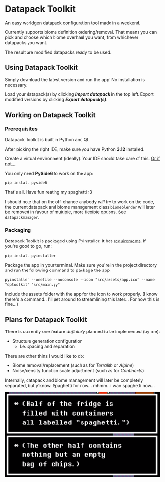 # Datapack Toolkit
An easy worldgen datapack configuration tool made in a weekend.

Currently supports biome definition ordering/removal.
That means you can pick and choose which biome overhaul you want, from whichever datapacks you want.

The result are modified datapacks ready to be used.

## Using Datapack Toolkit
Simply download the latest version and run the app!
No installation is necessary.

Load your datapack(s) by clicking ***Import datapack*** in the top left.
Export modified versions by clicking ***Export datapack(s)***.

## Working on Datapack Toolkit

### Prerequisites 
Datapack Toolkit is built in Python and Qt.

After picking the right IDE, make sure you have Python **3.12** installed.

Create a virtual environment (ideally). Your IDE should take care of this. [Or if not...](https://doc.qt.io/qtforpython-6/gettingstarted.html#installation)

You only need **PySide6** to work on the app:

    pip install pyside6

That's all. Have fun reating my spaghetti :3

I should note that on the off-chance anybody _will_ try to work on the code,
the current datapack and biome management class `biomeblender` will later be removed in favour of multiple, more flexible options.
See `datapackmanager`.

### Packaging

Datapack Toolkit is packaged using PyInstaller.
It has [requirements](https://pyinstaller.org/en/stable/requirements.html).
If you're good to go, run:

    pip install pyinstaller

Package the app in your terminal. Make sure you're in the project directory and run the following command to package the app:

    pyinstaller --onefile --noconsole --icon "src/assets/app.ico" --name "dptoolkit" "src/main.py"

Include the assets folder with the app for the icon to work properly.
(I know there's a command.. I'll get around to streamlining this later... For now this is fine...)

## Plans for Datapack Toolkit

There is currently one feature _definitely_ planned to be implemented (by me):
- Structure generation configuration
  - I.e. spacing and separation

There are other thins I would like to do:
- Biome removal/replacement (such as for _Terralith_ or _Alpine_)
- Noise/density function scale adjustment (such as for _Continents_)

Internally, datapack and biome management will later be completely separated, but y'know. Spaghetti for now... mhmm.. i wan spaghetti now...

![](https://raw.githubusercontent.com/everloste/DatapackToolkit/refs/heads/main/code.png)
